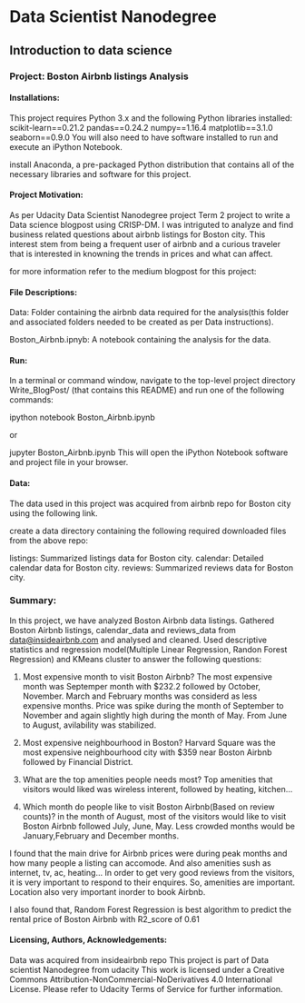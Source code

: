 
# Data Scientist Nanodegree
## Introduction to data science
### Project: Boston Airbnb listings Analysis

#### Installations:
This project requires Python 3.x and the following Python libraries installed:
scikit-learn==0.21.2
pandas==0.24.2
numpy==1.16.4
matplotlib==3.1.0
seaborn==0.9.0
You will also need to have software installed to run and execute an iPython Notebook.

install Anaconda, a pre-packaged Python distribution that contains all of the necessary libraries and software for this project.

#### Project Motivation:
As per Udacity Data Scientist Nanodegree project Term 2 project to write a Data science blogpost using CRISP-DM. I was intriguted to analyze and find business related questions about airbnb listings for Boston city. This interest stem from being a frequent user of airbnb and a curious traveler that is interested in knowning the trends in prices and what can affect.

for more information refer to the medium blogpost for this project:

#### File Descriptions:
Data: Folder containing the airbnb data required for the analysis(this folder and associated folders needed to be created as per Data instructions).

Boston_Airbnb.ipnyb: A notebook containing the analysis for the data.

#### Run:
In a terminal or command window, navigate to the top-level project directory Write_BlogPost/ (that contains this README) and run one of the following commands:

ipython notebook Boston_Airbnb.ipynb

or

jupyter Boston_Airbnb.ipynb
This will open the iPython Notebook software and project file in your browser.

#### Data:
The data used in this project was acquired from airbnb repo for Boston city using the following link.

create a data directory containing the following required downloaded files from the above repo:

listings: Summarized listings data for Boston city.
calendar: Detailed calendar data for Boston city.
reviews: Summarized reviews data for Boston city.

### Summary:
In this project, we have analyzed Boston Airbnb data listings. Gathered Boston Airbnb listings, calendar_data and reviews_data from data@insideairbnb.com and analysed and cleaned. Used descriptive statistics and regression model(Multiple Linear Regression, Randon Forest Regression) and KMeans cluster to answer the following questions:

1. Most expensive month to visit Boston Airbnb?
The most expensive month was Septemper month with $232.2 followed by October, November.
March and February months was considerd as less expensive months.
Price was spike during the month of September to November and again slightly high during the month of May.
From June to August, avilability was stabilized.

2. Most expensive neighbourhood in Boston?
Harvard Square was the most expensive neighbourhood city with $359 near Boston Airbnb followed by Financial District.

3. What are the top amenities people needs most?
Top amenities that visitors would liked was wireless interent, followed by heating, kitchen...

4. Which month do people like to visit Boston Airbnb(Based on review counts)?
in the month of August, most of the visitors would like to visit Boston Airbnb followed July, June, May.
Less crowded months would be January,February and December months.

I found that the main drive for Airbnb prices were during peak months and how many people a listing can accomode. And also amenities sush as internet, tv, ac, heating... In order to get very good reviews from the visitors, it is very important to respond to their enquires. So, amenities are important. Location also very important inorder to book Airbnb.

I also found that, Random Forest Regression is best algorithm to predict the rental price of Boston Airbnb with R2_score of 0.61

#### Licensing, Authors, Acknowledgements:
Data was acquired from insideairbnb repo
This project is part of Data scientist Nanodegree from udacity
This work is licensed under a Creative Commons Attribution-NonCommercial-NoDerivatives 4.0 International License. Please refer to Udacity Terms of Service for further information.
